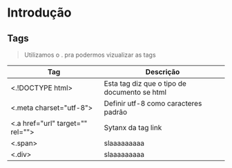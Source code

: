 # Introdução
## Tags

>Utilizamos o . pra podermos vizualizar as tags

Tag      | Descrição
-------- | ------
<.!DOCTYPE html>| Esta tag diz que o tipo de documento se html
<.meta charset="utf-8"> | Definir utf-8 como caracteres padrão
<.a href="url" target="" rel=""></a> | Sytanx da tag link
<.span></span> | slaaaaaaaaa
<.div></div> | slaaaaaaaaa
